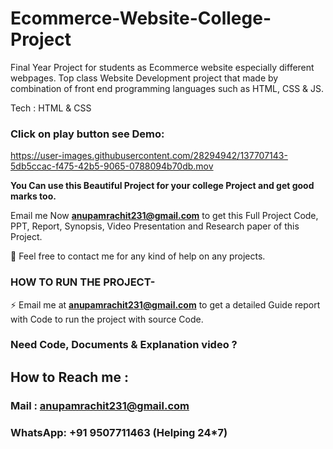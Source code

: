 # Ecommerce-Website-College-Project
Final Year Project for students as Ecommerce website especially different webpages. Top class Website Development project that made by combination of front end programming languages such as HTML, CSS &amp; JS.

Tech : HTML & CSS

### Click on play button see Demo:

https://user-images.githubusercontent.com/28294942/137707143-5db5ccac-f475-42b5-9065-0788094b70db.mov



**You Can use this Beautiful Project for your college Project and get good marks too.**

Email me Now **anupamrachit231@gmail.com** to get this Full Project Code, PPT, Report, Synopsis, Video Presentation and Research paper of this Project.

💌 Feel free to contact me for any kind of help on any projects.
 
### HOW TO RUN THE PROJECT-
⚡ Email me at **anupamrachit231@gmail.com** to get a detailed Guide report with Code to run the project with source Code.

### Need Code, Documents & Explanation video ? 

## How to Reach me :

### Mail : anupamrachit231@gmail.com 

### WhatsApp: **+91 9507711463** (Helping 24*7) 


